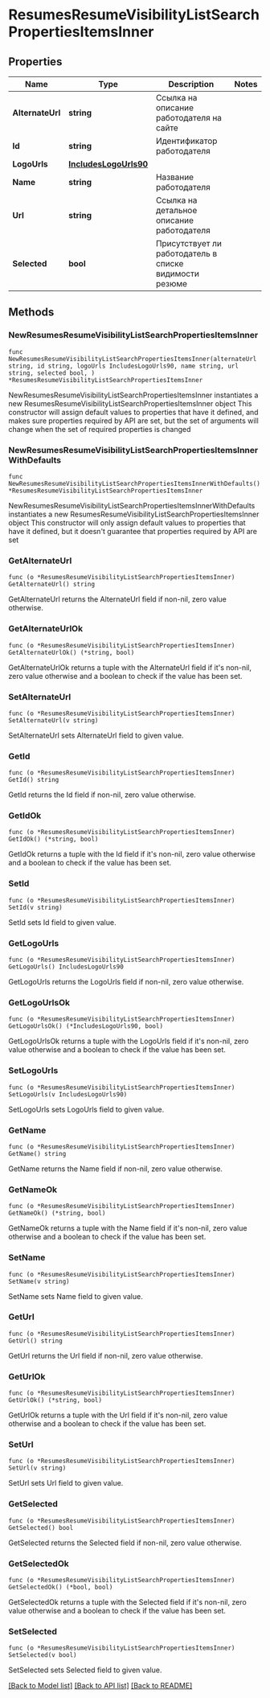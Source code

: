 # ResumesResumeVisibilityListSearchPropertiesItemsInner

## Properties

Name | Type | Description | Notes
------------ | ------------- | ------------- | -------------
**AlternateUrl** | **string** | Ссылка на описание работодателя на сайте | 
**Id** | **string** | Идентификатор работодателя | 
**LogoUrls** | [**IncludesLogoUrls90**](IncludesLogoUrls90.md) |  | 
**Name** | **string** | Название работодателя | 
**Url** | **string** | Ссылка на детальное описание работодателя | 
**Selected** | **bool** | Присутствует ли работодатель в списке видимости резюме | 

## Methods

### NewResumesResumeVisibilityListSearchPropertiesItemsInner

`func NewResumesResumeVisibilityListSearchPropertiesItemsInner(alternateUrl string, id string, logoUrls IncludesLogoUrls90, name string, url string, selected bool, ) *ResumesResumeVisibilityListSearchPropertiesItemsInner`

NewResumesResumeVisibilityListSearchPropertiesItemsInner instantiates a new ResumesResumeVisibilityListSearchPropertiesItemsInner object
This constructor will assign default values to properties that have it defined,
and makes sure properties required by API are set, but the set of arguments
will change when the set of required properties is changed

### NewResumesResumeVisibilityListSearchPropertiesItemsInnerWithDefaults

`func NewResumesResumeVisibilityListSearchPropertiesItemsInnerWithDefaults() *ResumesResumeVisibilityListSearchPropertiesItemsInner`

NewResumesResumeVisibilityListSearchPropertiesItemsInnerWithDefaults instantiates a new ResumesResumeVisibilityListSearchPropertiesItemsInner object
This constructor will only assign default values to properties that have it defined,
but it doesn't guarantee that properties required by API are set

### GetAlternateUrl

`func (o *ResumesResumeVisibilityListSearchPropertiesItemsInner) GetAlternateUrl() string`

GetAlternateUrl returns the AlternateUrl field if non-nil, zero value otherwise.

### GetAlternateUrlOk

`func (o *ResumesResumeVisibilityListSearchPropertiesItemsInner) GetAlternateUrlOk() (*string, bool)`

GetAlternateUrlOk returns a tuple with the AlternateUrl field if it's non-nil, zero value otherwise
and a boolean to check if the value has been set.

### SetAlternateUrl

`func (o *ResumesResumeVisibilityListSearchPropertiesItemsInner) SetAlternateUrl(v string)`

SetAlternateUrl sets AlternateUrl field to given value.


### GetId

`func (o *ResumesResumeVisibilityListSearchPropertiesItemsInner) GetId() string`

GetId returns the Id field if non-nil, zero value otherwise.

### GetIdOk

`func (o *ResumesResumeVisibilityListSearchPropertiesItemsInner) GetIdOk() (*string, bool)`

GetIdOk returns a tuple with the Id field if it's non-nil, zero value otherwise
and a boolean to check if the value has been set.

### SetId

`func (o *ResumesResumeVisibilityListSearchPropertiesItemsInner) SetId(v string)`

SetId sets Id field to given value.


### GetLogoUrls

`func (o *ResumesResumeVisibilityListSearchPropertiesItemsInner) GetLogoUrls() IncludesLogoUrls90`

GetLogoUrls returns the LogoUrls field if non-nil, zero value otherwise.

### GetLogoUrlsOk

`func (o *ResumesResumeVisibilityListSearchPropertiesItemsInner) GetLogoUrlsOk() (*IncludesLogoUrls90, bool)`

GetLogoUrlsOk returns a tuple with the LogoUrls field if it's non-nil, zero value otherwise
and a boolean to check if the value has been set.

### SetLogoUrls

`func (o *ResumesResumeVisibilityListSearchPropertiesItemsInner) SetLogoUrls(v IncludesLogoUrls90)`

SetLogoUrls sets LogoUrls field to given value.


### GetName

`func (o *ResumesResumeVisibilityListSearchPropertiesItemsInner) GetName() string`

GetName returns the Name field if non-nil, zero value otherwise.

### GetNameOk

`func (o *ResumesResumeVisibilityListSearchPropertiesItemsInner) GetNameOk() (*string, bool)`

GetNameOk returns a tuple with the Name field if it's non-nil, zero value otherwise
and a boolean to check if the value has been set.

### SetName

`func (o *ResumesResumeVisibilityListSearchPropertiesItemsInner) SetName(v string)`

SetName sets Name field to given value.


### GetUrl

`func (o *ResumesResumeVisibilityListSearchPropertiesItemsInner) GetUrl() string`

GetUrl returns the Url field if non-nil, zero value otherwise.

### GetUrlOk

`func (o *ResumesResumeVisibilityListSearchPropertiesItemsInner) GetUrlOk() (*string, bool)`

GetUrlOk returns a tuple with the Url field if it's non-nil, zero value otherwise
and a boolean to check if the value has been set.

### SetUrl

`func (o *ResumesResumeVisibilityListSearchPropertiesItemsInner) SetUrl(v string)`

SetUrl sets Url field to given value.


### GetSelected

`func (o *ResumesResumeVisibilityListSearchPropertiesItemsInner) GetSelected() bool`

GetSelected returns the Selected field if non-nil, zero value otherwise.

### GetSelectedOk

`func (o *ResumesResumeVisibilityListSearchPropertiesItemsInner) GetSelectedOk() (*bool, bool)`

GetSelectedOk returns a tuple with the Selected field if it's non-nil, zero value otherwise
and a boolean to check if the value has been set.

### SetSelected

`func (o *ResumesResumeVisibilityListSearchPropertiesItemsInner) SetSelected(v bool)`

SetSelected sets Selected field to given value.



[[Back to Model list]](../README.md#documentation-for-models) [[Back to API list]](../README.md#documentation-for-api-endpoints) [[Back to README]](../README.md)


